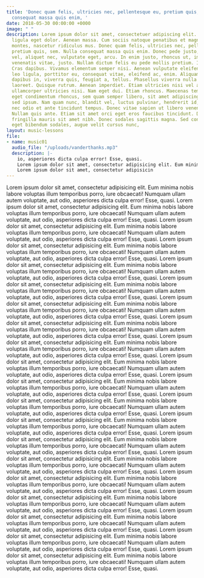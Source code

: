 ```yaml
---
title: 'Donec quam felis, ultricies nec, pellentesque eu, pretium quis, sem. Nulla
  consequat massa quis enim, '
date: 2018-05-30 00:00:00 +0000
image: " "
description: Lorem ipsum dolor sit amet, consectetuer adipiscing elit. Aenean commodo
  ligula eget dolor. Aenean massa. Cum sociis natoque penatibus et magnis dis parturient
  montes, nascetur ridiculus mus. Donec quam felis, ultricies nec, pellentesque eu,
  pretium quis, sem. Nulla consequat massa quis enim. Donec pede justo, fringilla
  vel, aliquet nec, vulputate eget, arcu. In enim justo, rhoncus ut, imperdiet a,
  venenatis vitae, justo. Nullam dictum felis eu pede mollis pretium. Integer tincidunt.
  Cras dapibus. Vivamus elementum semper nisi. Aenean vulputate eleifend tellus. Aenean
  leo ligula, porttitor eu, consequat vitae, eleifend ac, enim. Aliquam lorem ante,
  dapibus in, viverra quis, feugiat a, tellus. Phasellus viverra nulla ut metus varius
  laoreet. Quisque rutrum. Aenean imperdiet. Etiam ultricies nisi vel augue. Curabitur
  ullamcorper ultricies nisi. Nam eget dui. Etiam rhoncus. Maecenas tempus, tellus
  eget condimentum rhoncus, sem quam semper libero, sit amet adipiscing sem neque
  sed ipsum. Nam quam nunc, blandit vel, luctus pulvinar, hendrerit id, lorem. Maecenas
  nec odio et ante tincidunt tempus. Donec vitae sapien ut libero venenatis faucibus.
  Nullam quis ante. Etiam sit amet orci eget eros faucibus tincidunt. Duis leo. Sed
  fringilla mauris sit amet nibh. Donec sodales sagittis magna. Sed consequat, leo
  eget bibendum sodales, augue velit cursus nunc,
layout: music-lessons
file:
- name: music01
  audio_file: "/uploads/vanderthanks.mp3"
  description: |-
    io, asperiores dicta culpa error! Esse, quasi.
    Lorem ipsum dolor sit amet, consectetur adipisicing elit. Eum minima nobis labore voluptas illum temporibus porro, iure obcaecati! Numquam ullam autem voluptate, aut odio, asperiores dicta culpa error! Esse, quasi.
    Lorem ipsum dolor sit amet, consectetur adipisicin
---
```



Lorem ipsum dolor sit amet, consectetur adipisicing elit. Eum minima nobis labore voluptas illum temporibus porro, iure obcaecati! Numquam ullam autem voluptate, aut odio, asperiores dicta culpa error! Esse, quasi.
Lorem ipsum dolor sit amet, consectetur adipisicing elit. Eum minima nobis labore voluptas illum temporibus porro, iure obcaecati! Numquam ullam autem voluptate, aut odio, asperiores dicta culpa error! Esse, quasi.
Lorem ipsum dolor sit amet, consectetur adipisicing elit. Eum minima nobis labore voluptas illum temporibus porro, iure obcaecati! Numquam ullam autem voluptate, aut odio, asperiores dicta culpa error! Esse, quasi.
Lorem ipsum dolor sit amet, consectetur adipisicing elit. Eum minima nobis labore voluptas illum temporibus porro, iure obcaecati! Numquam ullam autem voluptate, aut odio, asperiores dicta culpa error! Esse, quasi.
Lorem ipsum dolor sit amet, consectetur adipisicing elit. Eum minima nobis labore voluptas illum temporibus porro, iure obcaecati! Numquam ullam autem voluptate, aut odio, asperiores dicta culpa error! Esse, quasi.
Lorem ipsum dolor sit amet, consectetur adipisicing elit. Eum minima nobis labore voluptas illum temporibus porro, iure obcaecati! Numquam ullam autem voluptate, aut odio, asperiores dicta culpa error! Esse, quasi.
Lorem ipsum dolor sit amet, consectetur adipisicing elit. Eum minima nobis labore voluptas illum temporibus porro, iure obcaecati! Numquam ullam autem voluptate, aut odio, asperiores dicta culpa error! Esse, quasi.
Lorem ipsum dolor sit amet, consectetur adipisicing elit. Eum minima nobis labore voluptas illum temporibus porro, iure obcaecati! Numquam ullam autem voluptate, aut odio, asperiores dicta culpa error! Esse, quasi.
Lorem ipsum dolor sit amet, consectetur adipisicing elit. Eum minima nobis labore voluptas illum temporibus porro, iure obcaecati! Numquam ullam autem voluptate, aut odio, asperiores dicta culpa error! Esse, quasi.
Lorem ipsum dolor sit amet, consectetur adipisicing elit. Eum minima nobis labore voluptas illum temporibus porro, iure obcaecati! Numquam ullam autem voluptate, aut odio, asperiores dicta culpa error! Esse, quasi.
Lorem ipsum dolor sit amet, consectetur adipisicing elit. Eum minima nobis labore voluptas illum temporibus porro, iure obcaecati! Numquam ullam autem voluptate, aut odio, asperiores dicta culpa error! Esse, quasi.
Lorem ipsum dolor sit amet, consectetur adipisicing elit. Eum minima nobis labore voluptas illum temporibus porro, iure obcaecati! Numquam ullam autem voluptate, aut odio, asperiores dicta culpa error! Esse, quasi.
Lorem ipsum dolor sit amet, consectetur adipisicing elit. Eum minima nobis labore voluptas illum temporibus porro, iure obcaecati! Numquam ullam autem voluptate, aut odio, asperiores dicta culpa error! Esse, quasi.
Lorem ipsum dolor sit amet, consectetur adipisicing elit. Eum minima nobis labore voluptas illum temporibus porro, iure obcaecati! Numquam ullam autem voluptate, aut odio, asperiores dicta culpa error! Esse, quasi.
Lorem ipsum dolor sit amet, consectetur adipisicing elit. Eum minima nobis labore voluptas illum temporibus porro, iure obcaecati! Numquam ullam autem voluptate, aut odio, asperiores dicta culpa error! Esse, quasi.
Lorem ipsum dolor sit amet, consectetur adipisicing elit. Eum minima nobis labore voluptas illum temporibus porro, iure obcaecati! Numquam ullam autem voluptate, aut odio, asperiores dicta culpa error! Esse, quasi.
Lorem ipsum dolor sit amet, consectetur adipisicing elit. Eum minima nobis labore voluptas illum temporibus porro, iure obcaecati! Numquam ullam autem voluptate, aut odio, asperiores dicta culpa error! Esse, quasi.
Lorem ipsum dolor sit amet, consectetur adipisicing elit. Eum minima nobis labore voluptas illum temporibus porro, iure obcaecati! Numquam ullam autem voluptate, aut odio, asperiores dicta culpa error! Esse, quasi.
Lorem ipsum dolor sit amet, consectetur adipisicing elit. Eum minima nobis labore voluptas illum temporibus porro, iure obcaecati! Numquam ullam autem voluptate, aut odio, asperiores dicta culpa error! Esse, quasi.
Lorem ipsum dolor sit amet, consectetur adipisicing elit. Eum minima nobis labore voluptas illum temporibus porro, iure obcaecati! Numquam ullam autem voluptate, aut odio, asperiores dicta culpa error! Esse, quasi.

